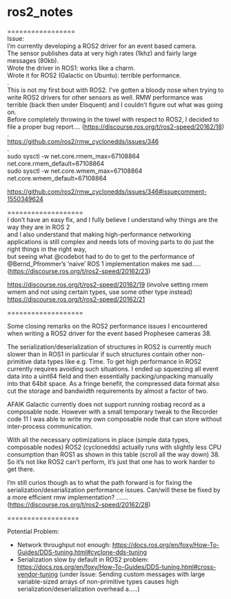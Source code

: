 # ros2_notes  
=================  
Issue:  
I’m currently developing a ROS2 driver for an event based camera.  
The sensor publishes data at very high rates (1khz) and fairly large messages (80kb).  
Wrote the driver in ROS1: works like a charm.  
Wrote it for ROS2 (Galactic on Ubuntu): terrible performance.  
.  
This is not my first bout with ROS2. I’ve gotten a bloody nose when trying to write ROS2 drivers for other sensors as well. RMW performance was terrible (back then under Eloquent) and I couldn’t figure out what was going on.  
Before completely throwing in the towel with respect to ROS2, I decided to file a proper bug report....  (https://discourse.ros.org/t/ros2-speed/20162/18)  
.  
https://github.com/ros2/rmw_cyclonedds/issues/346  
.  
sudo sysctl -w net.core.rmem_max=67108864 net.core.rmem_default=67108864  
sudo sysctl -w net.core.wmem_max=67108864 net.core.wmem_default=67108864  

https://github.com/ros2/rmw_cyclonedds/issues/346#issuecomment-1550349624  

===================  
I don’t have an easy fix, and I fully believe I understand why things are the way they are in ROS 2  
and I also understand that making high-performance networking applications is still complex and needs lots of moving parts to do just the right things in the right way,  
but seeing what @codebot had to do to get to the performance of @Bernd_Pfrommer’s ‘naive’ ROS 1 implementation makes me sad..... (https://discourse.ros.org/t/ros2-speed/20162/23)  

https://discourse.ros.org/t/ros2-speed/20162/19    (involve setting rmem wmem  and not using certain types,  use some other type instead)  
https://discourse.ros.org/t/ros2-speed/20162/21  

===================  

Some closing remarks on the ROS2 performance issues I encountered when writing a ROS2 driver for the event based Prophesee cameras 38.  

The serialization/deserialization of structures in ROS2 is currently much slower than in ROS1 in particular if such structures contain other non-primitive data types like e.g. Time. To get high performance in ROS2 currently requires avoiding such situations. I ended up squeezing all event data into a uint64 field and then essentially packing/unpacking manually into that 64bit space. As a fringe benefit, the compressed data format also cut the storage and bandwidth requirements by almost a factor of two.  

AFAIK Galactic currently does not support running rosbag record as a composable node. However with a small temporary tweak to the Recorder code 11 I was able to write my own composable node that can store without inter-process communication.  

With all the necessary optimizations in place (simple data types, composable nodes) ROS2 (cyclonedds) actually runs with slightly less CPU consumption than ROS1 as shown in this table (scroll all the way down) 38. So it’s not like ROS2 can’t perform, it’s just that one has to work harder to get there.  

I’m still curios though as to what the path forward is for fixing the serialization/deserialization performance issues. Can/will these be fixed by a more efficient rmw implementation?  ....... (https://discourse.ros.org/t/ros2-speed/20162/28)  

==================  

Potential Problem:  
-   Network throughput not enough:  https://docs.ros.org/en/foxy/How-To-Guides/DDS-tuning.html#cyclone-dds-tuning
-   Serialization slow by default in ROS2 problem:  https://docs.ros.org/en/foxy/How-To-Guides/DDS-tuning.html#cross-vendor-tuning (under Issue: Sending custom messages with large variable-sized arrays of non-primitive types causes high serialization/deserialization overhead a.....)  

